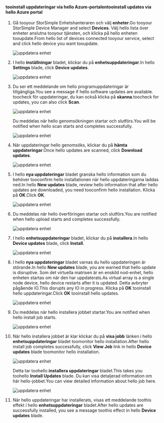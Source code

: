 <!--author=alkohli last changed: 01/18/17 -->

#### <a name="tooinstall-updates-via-hello-azure-portal"></a><span data-ttu-id="79f55-101">tooinstall uppdateringar via hello Azure-portalen</span><span class="sxs-lookup"><span data-stu-id="79f55-101">tooinstall updates via hello Azure portal</span></span>

1. <span data-ttu-id="79f55-102">Gå tooyour StorSimple Enhetshanteraren och välj **enheter**.</span><span class="sxs-lookup"><span data-stu-id="79f55-102">Go tooyour StorSimple Device Manager and select **Devices**.</span></span> <span data-ttu-id="79f55-103">Välj hello lista över enheter anslutna tooyour tjänsten, och klicka på hello enheten tooupdate.</span><span class="sxs-lookup"><span data-stu-id="79f55-103">From hello list of devices connected tooyour service, select and click hello device you want tooupdate.</span></span> 

    ![uppdatera enhet](../includes/media/storsimple-virtual-array-install-update-via-portal-04/azupdate1m.png) 

2. <span data-ttu-id="79f55-105">I hello **inställningar** bladet, klickar du på **enhetsuppdateringar**.</span><span class="sxs-lookup"><span data-stu-id="79f55-105">In hello **Settings** blade, click **Device updates**.</span></span> 

    ![uppdatera enhet](../includes/media/storsimple-virtual-array-install-update-via-portal-04/azupdate2m.png)  

3. <span data-ttu-id="79f55-107">Du ser ett meddelande om hello programuppdateringar är tillgängliga.</span><span class="sxs-lookup"><span data-stu-id="79f55-107">You see a message if hello software updates are available.</span></span> <span data-ttu-id="79f55-108">toocheck för uppdateringar, du kan också klicka på **skanna**.</span><span class="sxs-lookup"><span data-stu-id="79f55-108">toocheck for updates, you can also click **Scan**.</span></span>

    ![uppdatera enhet](../includes/media/storsimple-virtual-array-install-update-via-portal-04/azupdate3m1.png)

    <span data-ttu-id="79f55-110">Du meddelas när hello genomsökningen startar och slutförs.</span><span class="sxs-lookup"><span data-stu-id="79f55-110">You will be notified when hello scan starts and completes successfully.</span></span>

    ![uppdatera enhet](../includes/media/storsimple-virtual-array-install-update-via-portal-04/azupdate5m.png)

4. <span data-ttu-id="79f55-112">När uppdateringar hello genomsöks, klickar du på **hämta uppdateringar**.</span><span class="sxs-lookup"><span data-stu-id="79f55-112">Once hello updates are scanned, click **Download updates**.</span></span> 

    ![uppdatera enhet](../includes/media/storsimple-virtual-array-install-update-via-portal-04/azupdate6m.png)

5. <span data-ttu-id="79f55-114">I hello **nya uppdateringar** bladet granska hello information som du behöver tooconfirm hello installationen när hello uppdateringarna laddas ned.</span><span class="sxs-lookup"><span data-stu-id="79f55-114">In hello **New updates** blade, review hello information that after hello updates are downloaded, you need tooconfirm hello installation.</span></span> <span data-ttu-id="79f55-115">Klicka på **OK**.</span><span class="sxs-lookup"><span data-stu-id="79f55-115">Click **OK**.</span></span>

    ![uppdatera enhet](../includes/media/storsimple-virtual-array-install-update-via-portal-04/azupdate7m.png)

6. <span data-ttu-id="79f55-117">Du meddelas när hello överföringen startar och slutförs.</span><span class="sxs-lookup"><span data-stu-id="79f55-117">You are notified when hello upload starts and completes successfully.</span></span>

     ![uppdatera enhet](../includes/media/storsimple-virtual-array-install-update-via-portal-04/azupdate8m.png)

5. <span data-ttu-id="79f55-119">I hello **enhetsuppdateringar** bladet, klickar du på **installera**.</span><span class="sxs-lookup"><span data-stu-id="79f55-119">In hello **Device updates** blade, click **Install**.</span></span>

     ![uppdatera enhet](../includes/media/storsimple-virtual-array-install-update-via-portal-04/azupdate11m1.png)   

6. <span data-ttu-id="79f55-121">I hello **nya uppdateringar** bladet varnas du hello uppdateringen är störande.</span><span class="sxs-lookup"><span data-stu-id="79f55-121">In hello **New updates** blade, you are warned that hello update is disruptive.</span></span> <span data-ttu-id="79f55-122">Som det virtuella matrisen är en enskild nod-enhet, hello enheten startas om när den har uppdaterats.</span><span class="sxs-lookup"><span data-stu-id="79f55-122">As virtual array is a single node device, hello device restarts after it is updated.</span></span> <span data-ttu-id="79f55-123">Detta avbryter pågående IO.</span><span class="sxs-lookup"><span data-stu-id="79f55-123">This disrupts any IO in progress.</span></span> <span data-ttu-id="79f55-124">Klicka på **OK** tooinstall hello uppdateringar.</span><span class="sxs-lookup"><span data-stu-id="79f55-124">Click **OK** tooinstall hello updates.</span></span> 

    ![uppdatera enhet](../includes/media/storsimple-virtual-array-install-update-via-portal-04/azupdate12m.png) 

7. <span data-ttu-id="79f55-126">Du meddelas när hello installera jobbet startar.</span><span class="sxs-lookup"><span data-stu-id="79f55-126">You are notified when hello install job starts.</span></span> 

    ![uppdatera enhet](../includes/media/storsimple-virtual-array-install-update-via-portal-04/azupdate13m.png)

8.  <span data-ttu-id="79f55-128">När hello installera jobbet är klar klickar du på **visa jobb** länken i hello **enhetsuppdateringar** bladet toomonitor hello installation.</span><span class="sxs-lookup"><span data-stu-id="79f55-128">After hello install job completes successfully, click **View Job** link in hello **Device updates** blade toomonitor hello installation.</span></span> 

    ![uppdatera enhet](../includes/media/storsimple-virtual-array-install-update-via-portal-04/azupdate15m1.png)

    <span data-ttu-id="79f55-130">Detta tar toohello **installera uppdateringar** bladet.</span><span class="sxs-lookup"><span data-stu-id="79f55-130">This takes you toohello **Install Updates** blade.</span></span> <span data-ttu-id="79f55-131">Du kan visa detaljerad information om här hello-jobbet.</span><span class="sxs-lookup"><span data-stu-id="79f55-131">You can view detailed information about hello job here.</span></span>

    ![uppdatera enhet](../includes/media/storsimple-virtual-array-install-update-via-portal-04/azupdate16m1.png)

9. <span data-ttu-id="79f55-133">När hello uppdateringar har installerats, visas ett meddelande toothis effekt i hello **enhetsuppdateringar** bladet.</span><span class="sxs-lookup"><span data-stu-id="79f55-133">After hello updates are successfully installed, you see a message toothis effect in hello **Device updates** blade.</span></span> 
